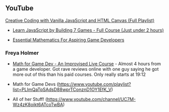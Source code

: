 ## YouTube

[Creative Coding with Vanilla JavaScript and HTML Canvas (Full Playlist)](https://www.youtube.com/playlist?list=PLYElE_rzEw_siuo-kkHh5h7Sk--6IPYNh)

- [Learn JavaScript by Building 7 Games - Full Course (Just under 2 hours)](https://www.youtube.com/watch?v=lhNdUVh3qCc)

- [Essential Mathematics For Aspiring Game Developers](https://www.youtube.com/watch?v=DPfxjQ6sqrc)


### Freya Holmer

- [Math for Game Dev - An Improvised Live Course](https://www.youtube.com/watch?v=yg6h4XQqPNQ) - Almost 4 hours from a game developer. Got rave reviews online with one guy saying he got more out of this than his paid courses. Only really starts at 19:12

- Math for Game Devs (https://www.youtube.com/playlist?list=PLImQaTpSAdsD88wprTConznD1OY1EfK_V)

- All of her Stuff! (https://www.youtube.com/channel/UC7M-Wz4zK8oikt6ATcoTwBA)

